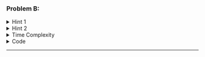 ### Problem B: 

<!-- problem description -->


<!-- problem hint 1 -->
<details>
<summary>
Hint 1 
</summary>
<ul>

</ul>
</details>

<!-- hint 2 -->
<details>
<summary>
Hint 2 
</summary>
<ul>

</ul>
</details>

<!-- time complexity -->
<details>
<summary>
Time Complexity
</summary>
$$\mathcal{O}()$$
</details>

<!-- code -->
<details>
<summary>
Code
</summary>
{% highlight c++ %}

{% endhighlight %}
</details>

- - - 

